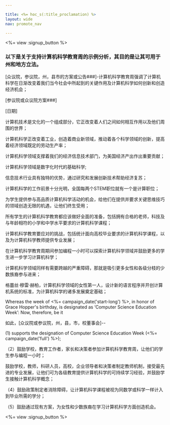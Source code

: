 ```yaml
---

title: <%= hoc_s(:title_proclamation) %>
layout: wide
nav: promote_nav

---
```


<%= view :signup_button %>

### 以下是关于支持计算机科学教育周的示例分析，其目的是让其可用于州和地方立法。

  
[众议院，参议院，州，县市的方案或公告###]-计算机科学教育周强调了计算机科学在日渐改变着我们当今社会中所起到的关键作用及计算机科学如何创新和创造经济机会；

[参议院或众议院方案###]

[日期]

计算机技术是文化的一个组成部分，它正改变着人们之间如何相互作用以及他们周围的世界；

计算机科学正改变着工业，创造着商业新领域，推动着各个科学领域的创新，提高着经济领域既定的劳动生产率；

计算机科学领域支撑着我们的经济信息技术部门，为美国经济产出作出重要贡献；

计算机科学领域是数字化时代的基础科学;

信息技术行业具有独特的优势，通过研究和发展创新技术帮助经济复苏；

计算机科学的工作前景十分光明，全国每两个STEM职位就有一个是计算职位；

为学生提供参与高品质计算机科学活动的机会，给他们在提供并要求关键思维技巧的领域创造无限的机遇，让他们终生受用；

所有学生的计算机科学教育都应该做好全面的准备，包括拥有合格的老师，科技及与年龄相符的小学和中学水平要求的计算机科学课程；

计算机科学教育要应对的挑战，包括统计面向高校毕业要求的计算机科学课程，以及为计算机科学教师提供专业发展；

在计算机科学教育周期间参加编程一小时可以探索计算机科学领域并鼓励更多的学生进一步学习计算机科学；

计算机科学领域同样有需要跨越的严重障碍，那就是吸引更多女性和各级分枝的少数族裔参与进来；

格蕾丝·穆雷·赫柏，计算机科学领域的女性第一人，设计新的语言程序并开创计算机系统的标准，为计算机科学的诸多发展奠定基础；

Whereas the week of <%= campaign_date('start-long') %>, in honor of Grace Hopper's birthday, is designated as ‘Computer Science Education Week’: Now, therefore, be it

如此，[众议院或参议院，州，县，市，校董事会]--

(1) supports the designation of Computer Science Education Week (<%= campaign_date('full') %>);

（2）鼓励学校，教育工作者，家长和决策者参加计算机科学教育周，让他们的学生参与编程一小时；

鼓励学校，教师，科研人员，高校，企业领导者和决策者制定教师机制，接受最先进的专业发展，让他们可为各级教育提供计算机科学的可持续学习经验，并鼓励学生接触计算机科学概念；

（4）鼓励政策制定者消除障碍，让计算机科学课程被视为同数学或科学一样计入到毕业所需的学分；

（5）鼓励通过现有方案，为女性和少数族裔在学习计算机科学方面创造机会。

<%= view :signup_button %>